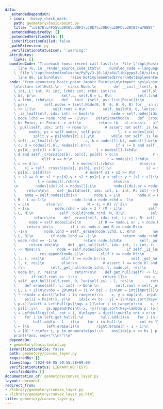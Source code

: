 ```yaml
---
data:
  _extendedDependsOn:
  - icon: ':heavy_check_mark:'
    path: geometory/basic/point.py
    title: "\u5E7E\u4F55\u30C6\u30F3\u30D7\u30EC\u30FC\u30C8(\u70B9)"
  _extendedRequiredBy: []
  _extendedVerifiedWith: []
  _isVerificationFailed: false
  _pathExtension: py
  _verificationStatusIcon: ':warning:'
  attributes:
    links: []
  bundledCode: "Traceback (most recent call last):\n  File \"/opt/hostedtoolcache/PyPy/3.10.14/x64/lib/pypy3.10/site-packages/onlinejudge_verify/documentation/build.py\"\
    , line 76, in _render_source_code_stat\n    bundled_code = language.bundle(\n\
    \  File \"/opt/hostedtoolcache/PyPy/3.10.14/x64/lib/pypy3.10/site-packages/onlinejudge_verify/languages/python.py\"\
    , line 96, in bundle\n    raise NotImplementedError\nNotImplementedError\n"
  code: "from geometory.basic.point import Point\n\n\nimport sys\n\nsys.setrecursionlimit(1_000_000)\n\
    \n\nclass LeftHull:\n    class Node:\n        def __init__(self, bl: int, br:\
    \ int, L: int, R: int, lchd: int, rchd: int):\n            self.bl, self.br =\
    \ bl, br\n            self.L, self.R = L, R\n            self.lchd, self.rchd\
    \ = lchd, rchd\n\n    def __init__(self, ps: list[Point]):\n        self.ps =\
    \ ps\n        self.nodes = [self.Node(0, 0, 0, 0, 0, 0) for _ in range(len(ps)\
    \ << 1)]\n        self.root = 0\n        self._build(0, 0, len(ps))\n\n    def\
    \ _is_leaf(self, idx: int) -> bool:\n        node = self.nodes[idx]\n        return\
    \ node.lchd == node.rchd == -1\n\n    @staticmethod\n    def _cross3(a: Point,\
    \ b: Point, c: Point) -> int:\n        return (b - a).cross(c - a)\n\n    def\
    \ _pull(self, idx: int) -> None:\n        # assert not self._is_leaf(idx)\n  \
    \      nodes, ps = self.nodes, self.ps\n        l, r = nodes[idx].lchd, nodes[idx].rchd\n\
    \        split_y = ps[nodes[r].L].y\n        while not self._is_leaf(l) or not\
    \ self._is_leaf(r):\n            a, b = nodes[l].bl, nodes[l].br\n           \
    \ c, d = nodes[r].bl, nodes[r].br\n            if a != b and self._cross3(ps[a],\
    \ ps[b], ps[c]) > 0:\n                l = nodes[l].lchd\n            elif c !=\
    \ d and self._cross3(ps[b], ps[c], ps[d]) > 0:\n                r = nodes[r].rchd\n\
    \            elif a == b:\n                r = nodes[r].lchd\n            elif\
    \ c == d:\n                l = nodes[l].rchd\n            else:\n            \
    \    s1 = self._cross3(ps[a], ps[b], ps[c])\n                s2 = self._cross3(ps[b],\
    \ ps[a], ps[d])\n                # assert s1 + s2 >= 0\n                if s1\
    \ + s2 == 0 or s1 * ps[d].y + s2 * ps[c].y < split_y * (s1 + s2):\n          \
    \          l = nodes[l].rchd\n                else:\n                    r = nodes[r].lchd\n\
    \n        nodes[idx].bl = nodes[l].L\n        nodes[idx].br = nodes[r].L\n   \
    \     return\n\n    def _build(self, idx: int, L: int, R: int) -> None:\n    \
    \    node = self.nodes[idx]\n        node.L = L\n        node.R = R\n        if\
    \ R - L == 1:\n            node.lchd = node.rchd = -1\n            node.bl = node.br\
    \ = L\n        else:\n            M = (L + R) // 2\n            node.lchd = idx\
    \ + 1\n            node.rchd = idx + 2 * (M - L)\n            self._build(node.lchd,\
    \ L, M)\n            self._build(node.rchd, M, R)\n            self._pull(idx)\n\
    \        return\n\n    def _erase(self, idx: int, L: int, R: int) -> int:\n  \
    \      node = self.nodes[idx]\n        if R <= node.L or L > node.R:\n       \
    \     return idx\n        if L <= node.L and R >= node.R:\n            return\
    \ -1\n        node.lchd = self._erase(node.lchd, L, R)\n        node.rchd = self._erase(node.rchd,\
    \ L, R)\n        if node.lchd == -1:\n            return node.rchd\n        if\
    \ node.rchd == -1:\n            return node.lchd\n        self._pull(idx)\n  \
    \      return idx\n\n    def _get_hull(self, idx: int, l: int, r: int, res: list[int])\
    \ -> None:\n        node = self.nodes[idx]\n        if self._is_leaf(idx):\n \
    \           res.append(node.L)\n        elif r <= node.bl:\n            self._get_hull(node.lchd,\
    \ l, r, res)\n        elif l >= node.br:\n            self._get_hull(node.rchd,\
    \ l, r, res)\n        else:\n            # assert l <= node.bl and node.br <=\
    \ r\n            self._get_hull(node.lchd, l, node.bl, res)\n            self._get_hull(node.rchd,\
    \ node.br, r, res)\n        return\n\n    def get_hull(self) -> list[int]:\n \
    \       if self.root == -1:\n            return []\n        res = []\n       \
    \ self._get_hull(self.root, 0, len(self.ps) - 1, res)\n        return res\n\n\
    \    def erase(self, L: int) -> None:\n        self.root = self._erase(self.root,\
    \ L, L + 1)\n\n\nbs = 20\nmsk = (1 << bs) - 1\n\nn = int(input())\nps = [None]\
    \ * n\nidx = dict()\nfor i in range(n):\n    x, y = map(int, input().split())\n\
    \    ps[i] = Point(x, y)\n    idx[x << bs | y] = i\n\nps.sort(key=lambda p: (p.y,\
    \ p.x))\nleft = LeftHull(ps)\nqs = []\nfor i in range(n):\n    x, y = ps[i].x,\
    \ ps[i].y\n    qs.append(Point(-x, -y))\nqs.sort(key=lambda p: (p.y, p.x))\nright\
    \ = LeftHull(qs)\nl, cnt = 1, 0\nlayer = dict()\nwhile cnt < n:\n    hull = set()\n\
    \    for i in left.get_hull():\n        hull.add(i)\n    for i in right.get_hull():\n\
    \        hull.add(n - 1 - i)\n    for i in hull:\n        cnt += 1\n        layer[i]\
    \ = l\n        left.erase(i)\n        right.erase(n - 1 - i)\n    l += 1\n\nans\
    \ = [0] * n\nfor i, p in enumerate(ps):\n    ans[idx[p.x << bs | p.y]] = layer[i]\n\
    print(*ans, sep=\"\\n\")\n"
  dependsOn:
  - geometory/basic/point.py
  isVerificationFile: false
  path: geometory/convex_layer.py
  requiredBy: []
  timestamp: '2024-08-05 20:55:28+09:00'
  verificationStatus: LIBRARY_NO_TESTS
  verifiedWith: []
documentation_of: geometory/convex_layer.py
layout: document
redirect_from:
- /library/geometory/convex_layer.py
- /library/geometory/convex_layer.py.html
title: geometory/convex_layer.py
---
```

